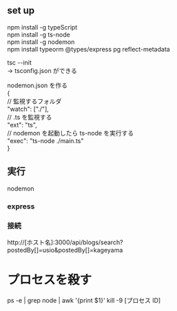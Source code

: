 ## set up

npm install -g typeScript  
npm install -g ts-node  
npm install -g nodemon  
npm install typeorm @types/express pg reflect-metadata

tsc --init  
-> tsconfig.json ができる

nodemon.json を作る  
{  
 // 監視するフォルダ  
 "watch": ["./"],  
 // .ts を監視する  
 "ext": "ts",  
 // nodemon を起動したら ts-node を実行する  
 "exec": "ts-node ./main.ts"  
}

## 実行

nodemon

### express

### 接続

http://[ホスト名]:3000/api/blogs/search?postedBy[]=usio&postedBy[]=kageyama

# プロセスを殺す

ps -e | grep node | awk '{print \$1}'
kill -9 [プロセス ID]
